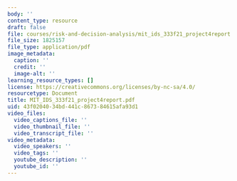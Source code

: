 ```yaml
---
body: ''
content_type: resource
draft: false
file: courses/risk-and-decision-analysis/mit_ids_333f21_project4report.pdf
file_size: 1825157
file_type: application/pdf
image_metadata:
  caption: ''
  credit: ''
  image-alt: ''
learning_resource_types: []
license: https://creativecommons.org/licenses/by-nc-sa/4.0/
resourcetype: Document
title: MIT_IDS_333f21_project4report.pdf
uid: 43f02040-34bd-441c-8673-84615afa93d1
video_files:
  video_captions_file: ''
  video_thumbnail_file: ''
  video_transcript_file: ''
video_metadata:
  video_speakers: ''
  video_tags: ''
  youtube_description: ''
  youtube_id: ''
---
```

